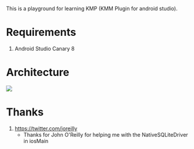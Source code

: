 This is a playground for learning KMP (KMM Plugin for android studio).

# Requirements
1. Android Studio Canary 8

# Architecture
<img class='header-img' src='https://raw.githubusercontent.com/mitchtabian/KMM-Playground/test/extras/clean_architecture_kmm.png' />
<br>

# Thanks
1. https://twitter.com/joreilly
    - Thanks for John O'Reilly for helping me with the NativeSQLiteDriver in iosMain







